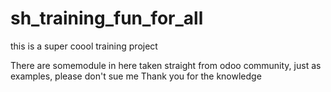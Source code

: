 # sh_training_fun_for_all
this is a super coool training project 

There are somemodule in here taken straight from odoo community, just as examples, please don't sue me
Thank you for the knowledge
